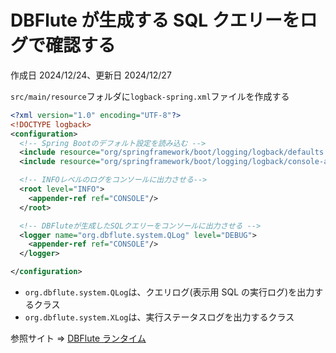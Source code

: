 # DBFlute が生成する SQL クエリーをログで確認する

作成日 2024/12/24、更新日 2024/12/27

`src/main/resource`フォルダに`logback-spring.xml`ファイルを作成する

```xml
<?xml version="1.0" encoding="UTF-8"?>
<!DOCTYPE logback>
<configuration>
  <!-- Spring Bootのデフォルト設定を読み込む -->
  <include resource="org/springframework/boot/logging/logback/defaults.xml" />
  <include resource="org/springframework/boot/logging/logback/console-appender.xml" />

  <!-- INFOレベルのログをコンソールに出力させる-->
  <root level="INFO">
    <appender-ref ref="CONSOLE"/>
  </root>

  <!-- DBFluteが生成したSQLクエリーをコンソールに出力させる -->
  <logger name="org.dbflute.system.QLog" level="DEBUG">
    <appender-ref ref="CONSOLE"/>
  </logger>

</configuration>
```

- `org.dbflute.system.QLog`は、クエリログ(表示用 SQL の実行ログ)を出力するクラス
- `org.dbflute.system.XLog`は、実行ステータスログを出力するクラス

参照サイト => [DBFlute ランタイム](https://dbflute.seasar.org/ja/manual/function/ormapper/runtime/index.html)
